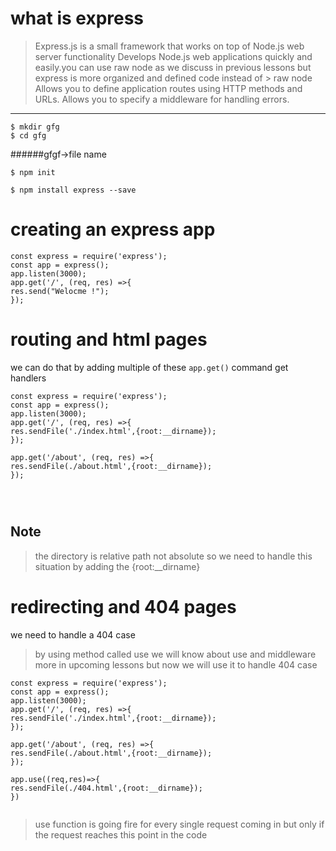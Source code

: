 # what is express 

>Express.js is a small framework that works on top of Node.js web server functionality
>Develops Node.js web applications quickly and easily.you can use raw node as we discuss in previous lessons but express is more organized and defined code instead of > raw node 
>Allows you to define application routes using HTTP methods and URLs.
>Allows you to specify a middleware for handling errors. 

----------------------------------------


```
$ mkdir gfg
$ cd gfg 
```

######gfgf->file name


```
$ npm init

```

```
$ npm install express --save
```


# creating an express app 


```
const express = require('express');
const app = express();
app.listen(3000);
app.get('/', (req, res) =>{
res.send("Welocme !");
});

```

# routing and html pages 


 we can do that by adding multiple of these ```app.get()``` command get 
  handlers 



```
const express = require('express');
const app = express();
app.listen(3000);
app.get('/', (req, res) =>{
res.sendFile('./index.html',{root:__dirname});
});

app.get('/about', (req, res) =>{
res.sendFile(./about.html',{root:__dirname});
});




```

## Note 

>the directory is relative path not absolute so we need to handle this situation by adding the {root:__dirname}



# redirecting and 404 pages 

we need to handle a 404 case 

>by using method called use 
>we will know about use and middleware more in upcoming lessons 
>but now we will use it to handle 404 case 



```
const express = require('express');
const app = express();
app.listen(3000);
app.get('/', (req, res) =>{
res.sendFile('./index.html',{root:__dirname});
});

app.get('/about', (req, res) =>{
res.sendFile(./about.html',{root:__dirname});
});

app.use((req,res)=>{
res.sendFile(./404.html',{root:__dirname});
})


```

>use function is going fire for every single request coming in 
>but only if the request reaches this point in the code 

